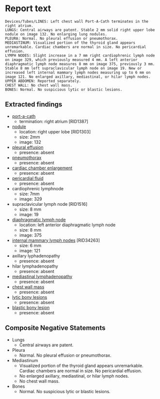 # Report text

```text
Devices/Tubes/LINES: Left chest wall Port-A-Cath terminates in the right atrium.
LUNGS: Central airways are patent. Stable 2 mm solid right upper lobe nodule on image 132. No enlarging lung nodules.
PLEURA: Normal. No pleural effusion or pneumothorax.
MEDIASTINUM: Visualized portion of the thyroid gland appears unremarkable. Cardiac chambers are normal in size. No pericardial effusion.
LYMPH NODES: Slight increase in a 7 mm right cardiophrenic lymph node on image 329, which previously measured 4 mm. A left anterior diaphragmatic lymph node measures 8 mm on image 375, previously 3 mm. Stable 8 mm left supraclavicular lymph node on image 19. New or increased left internal mammary lymph nodes measuring up to 6 mm on image 121. No enlarged axillary, mediastinal, or hilar lymph nodes.
UPPER ABDOMEN: Reported separately.
CHEST WALL: No chest wall mass.
BONES: Normal. No suspicious lytic or blastic lesions.
```

## Extracted findings

- [port-a-cath](../../definitions/hood/tunneled-port-catheter.json)
  - termination: right atrium \[RID1387\]
- [nodule](../../definitions/hood/pulmonary-nodule.json)
  - location: right upper lobe \[RID1303\]
  - size: 2mm
  - image: 132
- [pleural effusion](../../definitions/hood/pleural-effusion.json)
  - presence: absent
- [pneumothorax](../../definitions/hood/pneumothorax.md)
  - presence: absent
- [cardiac chamber enlargement](../../definitions/upmedic/Cardiomegaly.cde.md)
  - presence: absent
- [pericardial fluid](../../definitions/hood/pericardial-effusion.md)
  - presence: absent
- cardiophrenic lymphnode
  - size: 7mm
  - image: 329
- supraclavicular lymph node \[RID1516\]
  - size: 8 mm
  - image: 19
- [diaphragmatic lymph node](../../definitions/hood/diaphragmatic-lymph-node.md)
  - location: left anterior diaphragmatic lymph node
  - size: 8 mm
  - image: 375
- [internal mammary lymph nodes](../../definitions/hood/internal-mammary-lymph-node.md) \[RID34263\]
  - size: 6 mm
  - image: 121
- axillary lyphadenopathy
  - presence: absent
- hilar lymphadenopathy
  - presence: absent
- [mediastinal lymphadenopathy](../../definitions/hood/mediastinal-lymph-nodes.json)
  - presence: absent
- [chest wall mass](../../definitions/nuance/chest_wall_mass.json)  
  - presence: absent
- [lytic bony lesions](../../definitions/hood/lytic-lesion.md)
  - presence: absent
- [blastic bony lesion](../../definitions/hood/sclerotic-lesion.md)
  - presence: absent

## Composite Negative Statements

- Lungs
  - Central airways are patent.
- Pleura
  - Normal. No pleural effusion or pneumothorax.
- Mediastinum
  - Visualized portion of the thyroid gland appears unremarkable. Cardiac chambers are normal in size. No pericardial effusion.
  - No enlarged axillary, mediastinal, or hilar lymph nodes.
  - No chest wall mass.
- Bones
  - Normal. No suspicious lytic or blastic lesions.
  